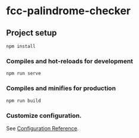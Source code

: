 # fcc-palindrome-checker

## Project setup

```
npm install
```

### Compiles and hot-reloads for development

```
npm run serve
```

### Compiles and minifies for production

```
npm run build
```

### Customize configuration.

See [Configuration Reference](https://cli.vuejs.org/config/).
